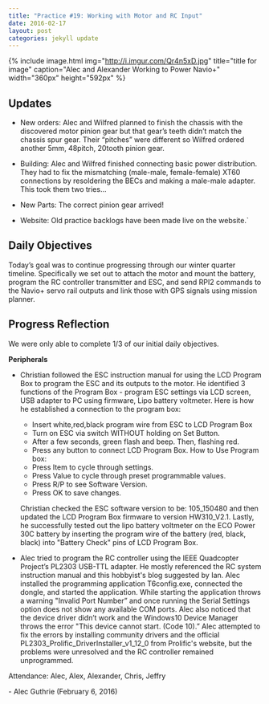 ```yaml
---
title: "Practice #19: Working with Motor and RC Input"
date: 2016-02-17
layout: post
categories: jekyll update
---
```


{% include image.html
            img="http://i.imgur.com/Qr4n5xD.jpg"
            title="title for image"
            caption="Alec and Alexander Working to Power Navio+"
            width="360px"
            height="592px"
%}

## Updates

- New orders: Alec and Wilfred planned to finish the chassis with the discovered
  motor pinion gear but that gear’s teeth didn’t match the chassis spur gear.
Their “pitches” were different so Wilfred ordered another 5mm, 48pitch, 20tooth
pinion gear.

- Building: Alec and Wilfred finished connecting basic power distribution. They
  had to fix the mismatching (male-male, female-female) XT60 connections by
resoldering the BECs and making a male-male adapter. This took them two tries…

- New Parts: The correct pinion gear arrived!

- Website: Old practice backlogs have been made live on the website.`

## Daily Objectives

Today’s goal was to continue progressing through our winter quarter timeline.
Specifically we set out to attach the motor and mount the battery, program the
RC controller transmitter and ESC, and send RPI2 commands to the Navio+ servo
rail outputs and link those with GPS signals using mission planner.

## Progress Reflection

We were only able to complete 1/3 of our initial daily objectives.

**Peripherals**

* Christian followed the ESC instruction manual for using the LCD Program Box to
  program the ESC and its outputs to the motor. He identified 3 functions of the
Program Box - program ESC settings via LCD screen, USB adapter to PC using
firmware, Lipo battery voltmeter. Here is how he established a connection to the
program box:
   * Insert white,red,black program wire from ESC to LCD Program Box
   *  Turn on ESC via switch WITHOUT holding on Set Button.
   * After a few seconds, green flash and beep. Then, flashing red.
   * Press any button to connect LCD Program Box.
   How to Use Program box:
   * Press Item to cycle through settings.
   * Press Value to cycle through preset programmable values.
   * Press R/P to see Software Version.
   * Press OK to save changes.

   Christian checked the ESC software version to be:  105_150480 and then
updated the LCD Program Box firmware to version HW310_V2.1. Lastly, he
successfully tested out the lipo battery voltmeter on the ECO Power 30C battery
by inserting the program wire of the battery (red, black, black) into "Battery
Check" pins of LCD Program Box.

* Alec tried to program the RC controller using the IEEE Quadcopter Project’s
  PL2303 USB-TTL adapter. He mostly referenced the RC system instruction manual
and this hobbyist's blog suggested by Ian. Alec installed the programming
application T6config.exe, connected the dongle, and started the application.
While starting the application throws a warning "Invalid Port Number” and once
running the Serial Settings option does not show any available COM ports. Alec
also noticed that the device driver didn’t work and the Windows10 Device Manager
throws the error "This device cannot start. (Code 10).” Alec attempted to fix
the errors by installing community drivers and the official
PL2303_Prolific_DriverInstaller_v1_12_0 from Prolific's website, but the
problems were unresolved and the RC controller remained unprogrammed.

Attendance: Alec, Alex, Alexander, Chris, Jeffry


\- Alec Guthrie (February 6, 2016)
